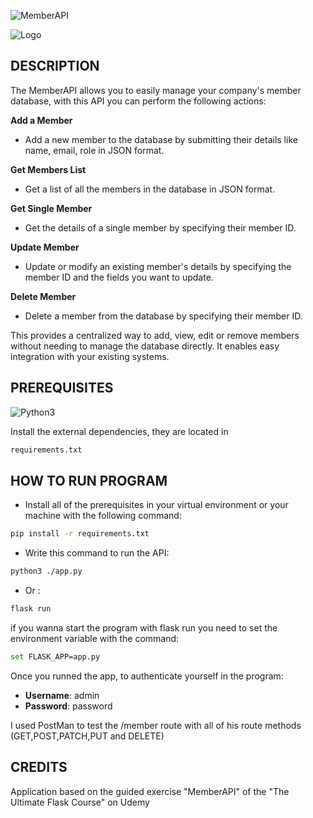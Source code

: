![MemberAPI](https://cdn.discordapp.com/attachments/733391066136313879/1158759181646573598/MemberAPI.png?ex=651d6a15&is=651c1895&hm=65dd26c6a2eac12cd16d9b8fd19eba89fe5e287a04cba6de484b26ed03a19a06&)

![Logo](https://img.shields.io/badge/Created%20by-GabryWasTaken-purple)
## DESCRIPTION
The MemberAPI allows you to easily manage your company's member database, with this API you can perform the following actions:  

**Add a Member** 
 * Add a new member to the database by submitting their details like name, email, role in JSON format.

**Get Members List**
 * Get a list of all the members in the database in JSON format. 

**Get Single Member** 
 * Get the details of a single member by specifying their member ID. 

**Update Member**
* Update or modify an existing member's details by specifying the member ID and the fields you want to update. 

**Delete Member**
* Delete a member from the database by specifying their member ID. 

This provides a centralized way to add, view, edit or remove members without needing to manage the database directly. It enables easy integration with your existing systems.
## PREREQUISITES

![Python3](https://img.shields.io/badge/Install-Python%203%20or%20greater-blue?link=https%3A%2F%2Fwww.python.org%2Fdownloads%2F)

Install the external dependencies, they are located in
```bash
requirements.txt
```
## HOW TO RUN PROGRAM

* Install all of the prerequisites in your virtual environment or your machine with the following command:
```bash
pip install -r requirements.txt
```
* Write this command to run the API:
```bash
python3 ./app.py
``` 
* Or : 
```bash
flask run
``` 
if you wanna start the program with flask run you need to set the environment variable with the command:
```bash
set FLASK_APP=app.py
```
Once you runned the app, to authenticate yourself in the program:
* **Username**: admin
* **Password**: password

I used PostMan to test the /member route with all of his route methods (GET,POST,PATCH,PUT and DELETE)
## CREDITS

Application based on the guided exercise "MemberAPI" of the "The Ultimate Flask Course" on Udemy

